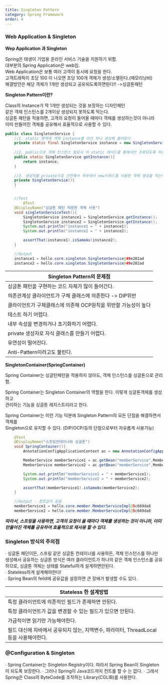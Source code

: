 ```yaml
---
title: Singleton Pattern
category: Spring Framework
order: 4
---
```


### Web Application & Singleton

**Wep Application 과 Singleton**

<div class="content-box">
Spring은 태생이 기업용 온라인 서비스 기술을 지원하기 위함. <br>
대부분의 Spring Application은 web임. <br>
Web Application은 보통 여러 고객이 동시에 요청을 한다. <br>
고객트래픽이 초당 100 이 나오면 초당 100개 객체가 생성/소멸된다.(메모리낭비)<br>
해결방안은 해당 객체가 1개만 생성되고 공유되도록하면된다!! -><span class="emphasis">싱글톤패턴</span>
</div>

**Singleton Pattern이란?**

<div class="content-box">
Class의 Instance가 딱 1개만 생성되는 것을 보장하는 디자인패턴<br>
같은 객체 인스턴스를 2개이상 생성되지 못하도록 막는다. <br>
싱글톤 패턴을 적용하면, 고객의 요청이 들어올 때마다 객체를 생성하는것이 아니라<br>
이미 만들어진 객체를 공유해서 효율적으로 사용할 수 있다. 
</div>

```java
public class SingletonService {
    //1. static 영역에 객체 instance를 미리 하나 생성해 올려둔다
    private static final SingletonService instance = new SingletonService();
    
    //2. public으로 객체 인스턴스 필요시 이 static 메서드를 통해서만 조회되도록 허용한다. 
    public static SingletonService getInstance(){
        return instance;
    }
    
    //3. 생성자를 private으로 선언해서 외부에서 new키워드를 사용한 객체 생성을 막는다. 
    private SingletonService(){
    }


    //Test
        @Test
    @DisplayName("싱글톤 패턴 적용한 객체 사용")
    void singletonServiceTest(){
        SingletonService instance1 = SingletonService.getInstance();
        SingletonService instance2 = SingletonService.getInstance();
        System.out.println("instance1 = " + instance1);
        System.out.println("instance2 = " + instance2);

        assertThat(instance1).isSameAs(instance2);
    }

    //Output
    instance1 = hello.core.singleton.SingletonService@49e202ad
    instance2 = hello.core.singleton.SingletonService@49e202ad
```

|Singleton Pattern의 문제점|
|--|
|싱글톤 패턴을 구현하는 코드 자체가 많이 들어간다.|
|의존관계상 클라이언트가 구체 클래스에 의존한다 <span class="emphasis">-> DIP위반</span>|
|클라이언트가 구체클래스에 의존해 <span class="emphasis">OCP원칙을 위반할 가능성</span>이 높다|
|테스트 하기 어렵다. |
|내부 속성을 변경하거나 초기화하기 어렵다.|
|private 생성자로 자식 클래스를 만들기 어렵다.|
|유연성이 떨어진다.|
|Anti-Pattern이라고도 불린다. |


**SingletonContainer(SpringContainer)**

<div class="content-box">
Spring Container는 싱글턴패턴을 적용하지 않아도, 객체 인스턴스를 싱글톤으로 관리함. <br>

Spring Container는 Singleton Container의 역할을 한다. 이렇게 싱글톤객체를 생성하고 <br>
관리하는 기능을 싱글톤 레지스트리라고 한다. <br>

Spring Container는 이런 기능 덕분에 Singleton Pattern의 모든 단점을 해결하면서 객체를 <br>
Singleton으로 유지할 수 있다. (DIP/OCP/등의 단점으로부터 자유롭게 사용가능)
</div>

```java
    @Test
    @DisplayName("스프링컨테이너와 싱글톤")
    void SpringContainer(){
        AnnotationConfigApplicationContext ac = new AnnotationConfigApplicationContext(AppConfig.class);

        MemberService memberService1 = ac.getBean("memberService",MemberService.class);
        MemberService memberService2 = ac.getBean("memberService",MemberService.class);

        System.out.println("memberService1 = " + memberService1);
        System.out.println("memberService2 = " + memberService2);

        assertThat(memberService1).isSameAs(memberService2);
    }

    //Output - 참조값이 같음
    memberService1 = hello.core.member.MemberServiceImpl@5c669da8
    memberService2 = hello.core.member.MemberServiceImpl@5c669da8  
```

***따라서, 스프링을 사용하면, 고객의 요청이 올 때마다 객체를 생성하는 것이 아니라, 이미 만들어진 객체를 공유하여 효율적으로 재사용 할 수 있다.***

### Singleton 방식의 주의점

<div class="content-box">
∙ 싱글톤 패던이든, 스프링 같은 싱글톤 컨테이너를 사용하든, 객체 인스턴스를 하나만 생성해서 공유하는 싱글톤 방식은 여러 클라이언트가 하나의 같은 객체 인스턴스를 공유하므로, <span class="emphasis">싱글톤 객체는 상태를 Stateful하게 설계하면안된다.</span><br>
∙ Stateless하게 설계해야한다!<br>
∙ Spring Bean의 feild에 공유값을 설정하면 큰 장애가 발생할 수도 있다. 
 </div>

 |Stateless 한 설계방법|
 |--|
 |특정 클라이언트에 의존적인 필드가 존재하면 안된다.|
 |특정 클라이언트가 값을 변경할 수 있는 필드가 있으면 안된다.|
 |가급적이면 읽기만 가능해야한다.|
 |필드 대신에 자바에서 공유되지 않는, 지역변수, 파라미터, ThreadLocal 등을 사용해야한다.|


### @Configuration & Singleton


<div class="content-box">
∙ Spring Container는 Singleton Registry이다. 따라서 Spring Bean이 Singleton이 되도록 보장한다.
∙ 그러나 Spring이 Java코드까지 컨트롤 할 수 는 없다.
∙ 그래서 Spring은 Class의 ByteCode를 조작하는 Library(CGLIB)를 사용한다.
</div>

```

```




